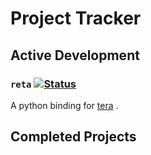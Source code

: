# Project Tracker

## Active Development

### `reta` [![Status](https://img.shields.io/badge/status-alpha-red)](https://github.com/PyO3Lab/reta)

A python binding for [tera](https://github.com/Keats/tera) .

## Completed Projects
